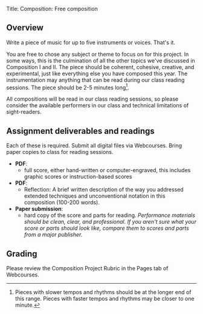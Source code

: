 Title: Composition: Free composition

## Overview

Write a piece of music for up to five instruments or voices. That's it.

You are free to chose any subject or theme to focus on for this project. In some ways, this is the culmination of all the other topics we've discussed in Composition I and II. The piece should be coherent, cohesive, creative, and experimental, just like everything else you have composed this year. The instrumentation may anything that can be read during our class reading sessions. The piece should be 2-5 minutes long[^length].

All compositions will be read in our class reading sessions, so please consider the available performers in our class and technical limitations of sight-readers.

## Assignment deliverables and readings

Each of these is required. Submit all digital files via Webcourses. Bring paper copies to class for reading sessions.

* **PDF**:
    * full score, either hand-written or computer-engraved, this includes graphic scores or instruction-based scores
* **PDF**:
    * Reflection: A brief written description of the way you addressed extended techniques and unconventional notation in this composition (100-200 words).
* **Paper submission**:
    * hard copy of the score and parts for reading. *Performance materials should be clean, clear, and professional. If you aren't sure what your score or parts should look like, compare them to scores and parts from a major publisher.*

## Grading

Please review the Composition Project Rubric in the Pages tab of Webcourses.

[^length]: Pieces with slower tempos and rhythms should be at the longer end of this range. Pieces with faster tempos and rhythms may be closer to one minute.
